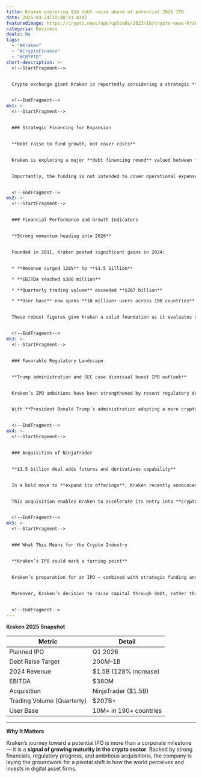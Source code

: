 ```yaml
---
title: Kraken exploring $1b debt raise ahead of potential 2026 IPO
date: 2025-03-24T22:48:41.834Z
featuredimage: https://crypto.news/app/uploads/2023/10/crypto-news-Kraken04.webp
categoria: Business
deals: No
tags:
  - "#Kraken"
  - "#CryptoFinance"
  - "#CRYPTO"
short-description: >-
  <!--StartFragment-->


  Crypto exchange giant Kraken is reportedly considering a strategic **$1 billion debt raise** as it positions itself for a potential **initial public offering (IPO) in 2026**. The move marks a significant step in Kraken’s expansion as the platform seeks to scale operations and diversify its offerings in a changing regulatory climate.


  <!--EndFragment-->
mk1: >-
  <!--StartFragment-->


  ### Strategic Financing for Expansion


  **Debt raise to fund growth, not cover costs**


  Kraken is exploring a major **debt financing round** valued between **$200 million and $1 billion**, according to Bloomberg. The company is working with **Goldman Sachs** and **JPMorgan Chase** to structure the raise.


  Importantly, the funding is not intended to cover operational expenses, but rather to **fuel strategic growth**, including new products, acquisitions, and infrastructure development. Kraken may also pursue an **equity raise**, though plans are still under discussion and subject to change.


  <!--EndFragment-->
mk2: >-
  <!--StartFragment-->


  ### Financial Performance and Growth Indicators


  **Strong momentum heading into 2026**


  Founded in 2011, Kraken posted significant gains in 2024:


  * **Revenue surged 128%** to **$1.5 billion**

  * **EBITDA reached $380 million**

  * **Quarterly trading volume** exceeded **$207 billion**

  * **User base** now spans **10 million+ users across 190 countries**


  These robust figures give Kraken a solid foundation as it evaluates a public listing, reinforcing investor confidence in its operational strength and growth trajectory.


  <!--EndFragment-->
mk3: >-
  <!--StartFragment-->


  ### Favorable Regulatory Landscape


  **Trump administration and SEC case dismissal boost IPO outlook**


  Kraken’s IPO ambitions have been strengthened by recent regulatory developments. The **SEC dropped its lawsuit** accusing Kraken of operating as an unregistered securities broker — a major win for the company.


  With **President Donald Trump’s administration adopting a more crypto-friendly stance**, the regulatory environment appears more conducive to crypto firms entering public markets. Kraken is now reportedly eyeing **Q1 2026** for its IPO.


  <!--EndFragment-->
mk4: >-
  <!--StartFragment-->


  ### Acquisition of NinjaTrader


  **$1.5 billion deal adds futures and derivatives capability**


  In a bold move to **expand its offerings**, Kraken recently announced the **acquisition of NinjaTrader**, a retail-focused U.S. futures trading platform, for **$1.5 billion**.


  This acquisition enables Kraken to accelerate its entry into **crypto futures and derivatives**, especially in the U.S. market. It also supports broader strategic goals of branching into **equities trading** and **payment services** — key steps to becoming a more comprehensive financial platform.


  <!--EndFragment-->
mk5: >-
  <!--StartFragment-->


  ### What This Means for the Crypto Industry


  **Kraken’s IPO could mark a turning point**


  Kraken’s preparation for an IPO — combined with strategic funding and expansion — signals **growing institutional acceptance of crypto-native firms**. If successful, the IPO could follow in the footsteps of Coinbase’s 2021 public listing, potentially drawing even more traditional investors into the digital asset space.


  Moreover, Kraken’s decision to raise capital through debt, rather than equity, may reflect **strong confidence in revenue stability** and a desire to avoid diluting ownership ahead of a public debut.


  <!--EndFragment-->
---
```

<!--StartFragment-->

**Kraken 2025 Snapshot**

| Metric                     | Detail                 |
| -------------------------- | ---------------------- |
| Planned IPO                | Q1 2026                |
| Debt Raise Target          | $200M–$1B              |
| 2024 Revenue               | $1.5B (128% increase)  |
| EBITDA                     | $380M                  |
| Acquisition                | NinjaTrader ($1.5B)    |
| Trading Volume (Quarterly) | $207B+                 |
| User Base                  | 10M+ in 190+ countries |

- - -

**Why It Matters**

Kraken’s journey toward a potential IPO is more than a corporate milestone — it is a **signal of growing maturity in the crypto sector**. Backed by strong financials, regulatory progress, and ambitious acquisitions, the company is laying the groundwork for a pivotal shift in how the world perceives and invests in digital asset firms.

<!--EndFragment-->